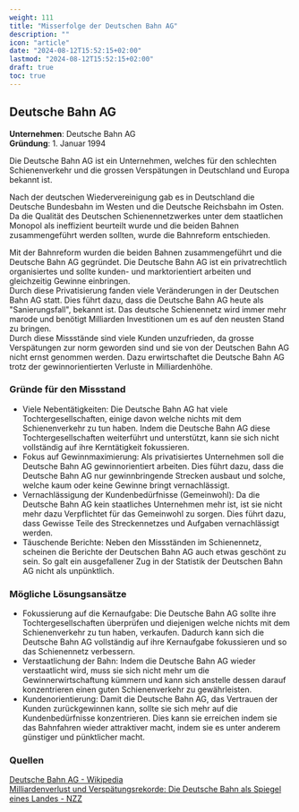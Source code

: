 ```yaml
---
weight: 111
title: "Misserfolge der Deutschen Bahn AG"
description: ""
icon: "article"
date: "2024-08-12T15:52:15+02:00"
lastmod: "2024-08-12T15:52:15+02:00"
draft: true
toc: true
---
```


## Deutsche Bahn AG

**Unternehmen**: Deutsche Bahn AG  
**Gründung**: 1. Januar 1994  

Die Deutsche Bahn AG ist ein Unternehmen, welches für den schlechten
Schienenverkehr und die grossen Verspätungen in Deutschland und Europa bekannt
ist.  

Nach der deutschen Wiedervereinigung gab es in Deutschland die Deutsche
Bundesbahn im Westen und die Deutsche Reichsbahn im Osten. Da die Qualität
des Deutschen Schienennetzwerkes unter dem staatlichen Monopol als ineffizient
beurteilt wurde und die beiden Bahnen zusammengeführt werden sollten, wurde
die Bahnreform entschieden.

Mit der Bahnreform wurden die beiden Bahnen zusammengeführt und die Deutsche
Bahn AG gegründet. Die Deutsche Bahn AG ist ein privatrechtlich organisiertes
und sollte kunden- und marktorientiert arbeiten und gleichzeitig Gewinne
einbringen.  
Durch diese Privatisierung fanden viele Veränderungen in der Deutschen Bahn AG
statt. Dies führt dazu, dass die Deutsche Bahn AG heute als "Sanierungsfall",
bekannt ist. Das deutsche Schienennetz wird immer mehr marode und benötigt
Milliarden Investitionen um es auf den neusten Stand zu bringen.  
Durch diese Missstände sind viele Kunden unzufrieden, da grosse Verspätungen
zur norm geworden sind und sie von der Deutschen Bahn AG nicht ernst genommen
werden. Dazu erwirtschaftet die Deutsche Bahn AG trotz der gewinnorientierten
Verluste in Milliardenhöhe.

### Gründe für den Missstand

- Viele Nebentätigkeiten:
  Die Deutsche Bahn AG hat viele Tochtergesellschaften, einige davon welche
  nichts mit dem Schienenverkehr zu tun haben. Indem die Deutsche Bahn AG
  diese Tochtergesellschaften weiterführt und unterstützt, kann sie sich
  nicht vollständig auf ihre Kerntätigkeit fokussieren.
- Fokus auf Gewinnmaximierung:
  Als privatisiertes Unternehmen soll die Deutsche Bahn AG gewinnorientiert
  arbeiten. Dies führt dazu, dass die Deutsche Bahn AG nur gewinnbringende
  Strecken ausbaut und solche, welche kaum oder keine Gewinne bringt
  vernachlässigt.
- Vernachlässigung der Kundenbedürfnisse (Gemeinwohl):
  Da die Deutsche Bahn AG kein staatliches Unternehmen mehr ist, ist sie
  nicht mehr dazu Verpflichtet für das Gemeinwohl zu sorgen. Dies führt dazu,
  dass Gewisse Teile des Streckennetzes und Aufgaben vernachlässigt werden.
- Täuschende Berichte:
  Neben den Missständen im Schienennetz, scheinen die Berichte der Deutschen
  Bahn AG auch etwas geschönt zu sein. So galt ein ausgefallener Zug in der
  Statistik der Deutschen Bahn AG nicht als unpünktlich.

### Mögliche Lösungsansätze

- Fokussierung auf die Kernaufgabe:
  Die Deutsche Bahn AG sollte ihre Tochtergesellschaften überprüfen und
  diejenigen welche nichts mit dem Schienenverkehr zu tun haben, verkaufen.
  Dadurch kann sich die Deutsche Bahn AG vollständig auf ihre Kernaufgabe
  fokussieren und so das Schienennetz verbessern.
- Verstaatlichung der Bahn:
  Indem die Deutsche Bahn AG wieder verstaatlicht wird, muss sie sich nicht
  mehr um die Gewinnerwirtschaftung kümmern und kann sich anstelle dessen
  darauf konzentrieren einen guten Schienenverkehr zu gewährleisten.
- Kundenorientierung:
  Damit die Deutsche Bahn AG, das Vertrauen der Kunden zurückgewinnen kann,
  sollte sie sich mehr auf die Kundenbedürfnisse konzentrieren. Dies kann
  sie erreichen indem sie das Bahnfahren wieder attraktiver macht, indem
  sie es unter anderem günstiger und pünktlicher macht.

### Quellen

[Deutsche Bahn AG - Wikipedia](https://de.wikipedia.org/wiki/Deutsche_Bahn_AG)  
[Milliardenverlust und Verspätungsrekorde: Die Deutsche Bahn als Spiegel eines Landes - NZZ](https://www.nzz.ch/wirtschaft/deutsche-bahn-milliardenverlust-und-verspaetungs-rekorde-ld.1823158)

